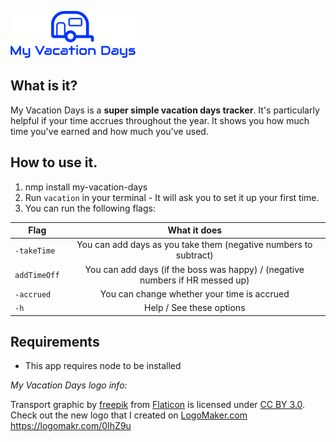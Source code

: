 ![My Vacation Days Logo](./logo.png)

## What is it?

My Vacation Days is a **super simple vacation days tracker**. It's particularly helpful if your time accrues throughout the year. It shows you how much time you've earned and how much you've used.

## How to use it.
 1. nmp install my-vacation-days
 2. Run `vacation` in your terminal - It will ask you to set it up your first time.
 3. You can run the following flags:

| Flag          | What it does           
| ------------- |:-------------:
| `-takeTime`   | You can add days as you take them (negative numbers to subtract)
| `addTimeOff`  | You can add days (if the boss was happy) / (negative numbers if HR messed up)      
| `-accrued`    | You can change whether your time is accrued  
| `-h`          | Help / See these options    

## Requirements 

* This app requires node to be installed

*My Vacation Days logo info:*

Transport graphic by <a href="http://www.flaticon.com/authors/freepik">freepik</a> from <a href="http://www.flaticon.com/">Flaticon</a> is licensed under <a href="http://creativecommons.org/licenses/by/3.0/" title="Creative Commons BY 3.0">CC BY 3.0</a>. Check out the new logo that I created on <a href="http://logomakr.com" title="Logo Maker">LogoMaker.com</a> https://logomakr.com/0IhZ9u